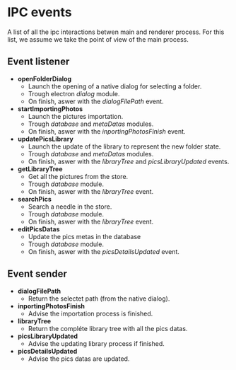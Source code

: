 # IPC events

A list of all the ipc interactions betwen main and renderer process.
For this list, we assume we take the point of view of the main process.

## Event listener

* **openFolderDialog**
  * Launch the opening of a native dialog for selecting a folder.
  * Trough electron *dialog* module.
  * On finish, aswer with the *dialogFilePath* event.
* **startImportingPhotos**
  * Launch the pictures importation.
  * Trough *database* and *metaDatas* modules.
  * On finish, aswer with the *inportingPhotosFinish* event.
* **updatePicsLibrary**
  * Launch the update of the library to represent the new folder state.
  * Trough *database* and *metaDatas* modules.
  * On finish, aswer with the *libraryTree* and *picsLibraryUpdated* events.
* **getLibraryTree**
  * Get all the pictures from the store.
  * Trough *database* module.
  * On finish, aswer with the *libraryTree* event.
* **searchPics**
  * Search a needle in the store.
  * Trough *database* module.
  * On finish, aswer with the *libraryTree* event.
* **editPicsDatas**
  * Update the pics metas in the database
  * Trough *database* module.
  * On finish, aswer with the *picsDetailsUpdated* event.

## Event sender

* **dialogFilePath**
  * Return the selectet path (from the native dialog).
* **inportingPhotosFinish**
  * Advise the importation process is finished.
* **libraryTree**
  * Return the compléte library tree with all the pics datas.
* **picsLibraryUpdated**
  * Advise the updating library process if finished.
* **picsDetailsUpdated**
  * Advise the pics datas are updated.